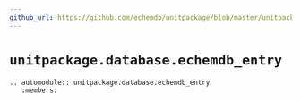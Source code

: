 ```yaml
---
github_url: https://github.com/echemdb/unitpackage/blob/master/unitpackage/database/echemdb_entry.py
---
```


# `unitpackage.database.echemdb_entry`
```{eval-rst}
.. automodule:: unitpackage.database.echemdb_entry
   :members:
```

